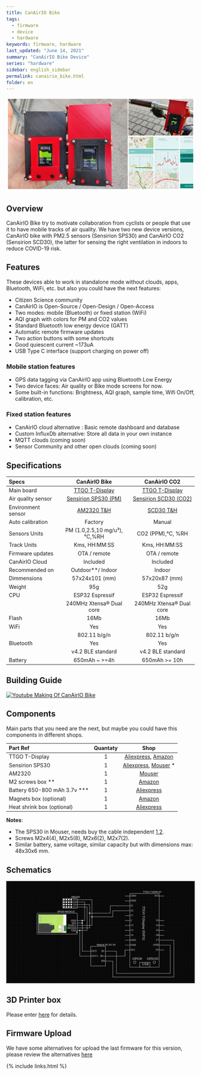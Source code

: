 ```yaml
---
title: CanAirIO Bike
tags:
  - firmware
  - device
  - hardware
keywords: firmware, hardware
last_updated: "June 14, 2021"
summary: "CanAirIO Bike Device"
series: "hardware"
sidebar: english_sidebar
permalink: canairio_bike.html
folder: en
---
```


![CanAirIO Bike](images/canairio_bike_header.jpg)

## Overview

CanAirIO Bike try to motivate collaboration from cyclists or people that use it to have mobile tracks of air quality. We have two new device versions, CanAirIO bike with PM2.5 sensors (Sensirion SPS30) and CanAirIO CO2 (Sensirion SCD30), the latter for sensing the right ventilation in indoors to reduce COVID-19 risk.

## Features

These devices able to work in standalone mode without clouds, apps, Bluetooth, WiFi, etc. but also you could have the next features:

- Citizen Science community
- CanAirIO is Open-Source / Open-Design / Open-Access
- Two modes: mobile (Bluetooth) or fixed station (WiFi)
- AQI graph with colors for PM and CO2 values
- Standard Bluetooth low energy device (GATT)
- Automatic remote firmware updates
- Two action buttons with some shortcuts
- Good quiescent current ~173uA
- USB Type C interface (support charging on power off)

### Mobile station features

- GPS data tagging via CanAirIO app using Bluetooth Low Energy
- Two device faces: Air quality or Bike mode screens for now.
- Some built-in functions: Brightness, AQI graph, sample time, Wifi On/Off, calibration, etc.

### Fixed station features

- CanAirIO cloud alternative : Basic remote dashboard and database
- Custom InfluxDb alternative: Store all data in your own instance
- MQTT clouds (coming soon)
- Sensor Community and other open clouds (coming soon)

## Specifications

| Specs    | CanAirIO Bike | CanAirIO CO2 |
|:-------- |:-------------:|:---------------:| 
| Main board | [TTGO T-Display][1]     | [TTGO T-Display][1] |
| Air quality sensor | [Sensirion SPS30 (PM)][2] | [Sensirion SCD30 (CO2)][3] |
| Environment sensor | [AM2320 T&H][4] | [SCD30 T&H][3] |
| Auto calibration   | Factory | Manual |
| Sensors Units      | PM (1.0,2.5,10 mg/u³),°C,%RH | CO2 (PPM),°C, %RH |
| Track Units        | Kms, HH:MM:SS | Kms, HH:MM:SS |
| Firmware updates   | OTA / remote  | OTA / remote |
| CanAirIO Cloud     | Included      | Included     |
| Recommended on     | Outdoor**/ Indoor | Indoor |
| Dimmensions        | 57x24x101 (mm) | 57x20x87 (mm) |
| Weight             | 95g | 52g |
| CPU | ESP32 Espressif | ESP32 Espressif |
|     | 240MHz Xtensa® Dual core |  240MHz Xtensa® Dual core |
| Flash              | 16Mb            | 16Mb           |
| WiFi               | Yes  | Yes |
|                    | 802.11 b/g/n | 802.11 b/g/n |
| Bluetooth          | Yes | Yes |
|                    | v4.2 BLE standard | v4.2 BLE standard |
| Battery            | 650mAh ~ >=4h     | 650mAh >= 10h |

[1]:https://www.aliexpress.com/item/33048962331.html
[2]:https://www.sensirion.com/en/environmental-sensors/particulate-matter-sensors-pm25/
[3]:https://www.sensirion.com/en/environmental-sensors/carbon-dioxide-sensors/carbon-dioxide-sensors-scd30/
[4]:https://www.mouser.de/datasheet/2/737/AM2320-1313931.pdf


## Building Guide

[![Youtube Making Of CanAirIO Bike ](http://img.youtube.com/vi/V2eO1UN5u7Y/0.jpg)](https://youtu.be/V2eO1UN5u7Y "Youtube CanAirIO basic loader guide")

## Components

Main parts that you need are the next, but maybe you could have this components in different shops.

| Part Ref   | Quantaty | Shop |
|:-------- |:-------------:|:---------------:| 
| TTGO T-Display | 1 | [Aliexpress](https://www.aliexpress.com/item/33048962331.html), [Amazon](https://www.amazon.de/gp/product/B07WTNCWLW/ref=ppx_yo_dt_b_asin_title_o04_s00?ie=UTF8&psc=1) |
| Sensirion SPS30 | 1 | [Aliexpress](https://www.aliexpress.com/item/1005002017660217.html), [Mouser](https://www.mouser.de/ProductDetail/403-SPS30) * |
|AM2320| 1 | [Mouser](https://www.mouser.de/ProductDetail/485-3721) |
| M2 screws box ** | 1 | [Amazon](https://www.amazon.de/gp/product/B07SGP8TWS/ref=ppx_yo_dt_b_asin_title_o07_s01?ie=UTF8&psc=1) |
| Battery 650-800 mAh 3.7v *** | 1 | [Aliexpress](https://www.aliexpress.com/item/4001065181282.html) |
| Magnets box (optional) | 1 | [Amazon](https://www.amazon.de/gp/product/B00TACFTAA/ref=ppx_yo_dt_b_asin_title_o04_s00?ie=UTF8&psc=1) |
| Heat shrink box (optional) | 1 | [Aliexpress](https://www.aliexpress.com/item/32843983164.html) |

**Notes**:

- The SPS30 in Mouser, needs buy the cable independent [1](https://www.mouser.de/ProductDetail/538-87439-0501),[2](https://www.mouser.de/ProductDetail/538-79758-0016).  
- Screws M2x4(4), M2x5(8), M2x6(2), M2x7(2).  
- Similar battery, same voltage, similar capacity but with dimensions max: 48x30x6 mm.  

## Schematics

![CanAirIO Bike Schematics](images/canairio_bike_schematics_grid.jpg)

## 3D Printer box

Please enter [here](https://www.thingiverse.com/thing:4886061) for details.

## Firmware Upload

We have some alternatives for upload the last firmware for this version, please review the alternatives [here](https://canair.io/docs/firmware_upload.html#overview)



{% include links.html %}

